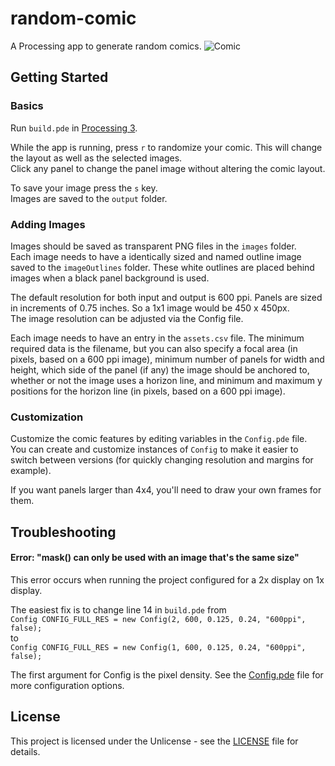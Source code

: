 # random-comic
A Processing app to generate random comics.
![Comic](sampleComics.gif)

## Getting Started

### Basics
Run `build.pde` in [Processing 3](https://processing.org/download/).

While the app is running, press `r` to randomize your comic. This will change the layout as well as the selected images.  
Click any panel to change the panel image without altering the comic layout.

To save your image press the `s` key.  
Images are saved to the `output` folder.

### Adding Images
Images should be saved as transparent PNG files in the `images` folder.  
Each image needs to have a identically sized and named outline image saved to the `imageOutlines` folder. These white outlines are placed behind images when a black panel background is used.

The default resolution for both input and output is 600 ppi. Panels are sized in increments of 0.75 inches. So a 1x1 image would be 450 x 450px.  
The image resolution can be adjusted via the Config file.

Each image needs to have an entry in the `assets.csv` file. The minimum required data is the filename, but you can also specify a focal area (in pixels, based on a 600 ppi image), minimum number of panels for width and height, which side of the panel (if any) the image should be anchored to, whether or not the image uses a horizon line, and minimum and maximum y positions for the horizon line (in pixels, based on a 600 ppi image).

### Customization
Customize the comic features by editing variables in the `Config.pde` file.  
You can create and customize instances of `Config` to make it easier to switch between versions (for quickly changing resolution and margins for example).

If you want panels larger than 4x4, you'll need to draw your own frames for them.

## Troubleshooting

#### Error: "mask() can only be used with an image that's the same size"
This error occurs when running the project configured for a 2x display on 1x display.

The easiest fix is to change line 14 in `build.pde` from  
`Config CONFIG_FULL_RES = new Config(2, 600, 0.125, 0.24, "600ppi", false);`  
to  
`Config CONFIG_FULL_RES = new Config(1, 600, 0.125, 0.24, "600ppi", false);`

The first argument for Config is the pixel density.
See the [Config.pde](https://github.com/cadin/random-comic/blob/master/build/Config.pde) file for more configuration options.

## License

This project is licensed under the Unlicense - see the [LICENSE](LICENSE) file for details.
